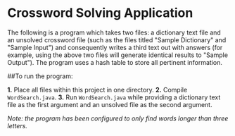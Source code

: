 # Crossword Solving Application

The following is a program which takes two files: a dictionary text file and an unsolved crossword file (such as the files titled "Sample Dictionary" and "Sample Input") and consequently writes a third text out with answers (for example, using the above two files will generate identical results to "Sample Output"). The program uses a hash table to store all pertinent information.

##To run the program:

**1.** Place all files within this project in one directory.
**2.** Compile `WordSearch.java`.
**3.** Run `WordSearch.java` while providing a dictionary text file as the first argument and an unsolved file as the second argument.

*Note: the program has been configured to only find words longer than three letters.*